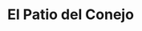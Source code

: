 ---
title : El Patio del Conejo
layout: negocio
slogan: Vive la mejor experiencia con nustros cafes y bebidas que tenemos para ti
web: 
categoria: Cafeteria
imagenes: ["/assets/img/directorio/el-patio-del-conejo.jpeg.webp"]
direccion: Calle Encino #13-4, 22710, Rosarito, B.C. 
estado: Baja California
municipio: Rosarito
codigo: 22710
latitude: 32.3354624
longitude: -117.0571264
telefono: 661 136 8177
cocina: restaurant
rango: $$
facebook: https://www.facebook.com/elpatiodelconejomx
instagram: 
whatsapp: 
horariodeservicio: Martes a Domingo 15:00 PM - 22:00 PM Lunes Cerrado
descripcion: El Patio del Conejo ubicado en Rosarito, es una cafeteria muy original que te ofrece una gran variedad de cafes, desde americanos, capuchinos, lates, crepas y un sin fin de cosas. Te invitamos que los visites ya que cuentan con un patio donde puedes tomar tu bebida en un ambiente poco visto en una cafeteria.
---